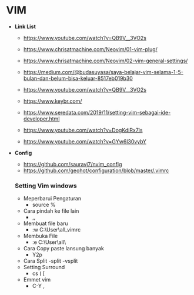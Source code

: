 # **VIM**

- **Link List**

  - https://www.youtube.com/watch?v=QB9V__3VO2s

  - https://www.chrisatmachine.com/Neovim/01-vim-plug/

  - https://www.chrisatmachine.com/Neovim/02-vim-general-settings/

  - https://medium.com/@budasuyasa/saya-belajar-vim-selama-1-5-bulan-dan-belum-bisa-keluar-8517eb019b30

  - https://www.youtube.com/watch?v=QB9V__3VO2s

  - https://www.keybr.com/

  - https://www.seredata.com/2019/11/setting-vim-sebagai-ide-developer.html
  
  - https://www.youtube.com/watch?v=DogKdiRx7ls
  
  - https://www.youtube.com/watch?v=GYw6l30vybY
  
- **Config**
  - https://github.com/sauravj7/nvim_config
  - https://github.com/geohot/configuration/blob/master/.vimrc
  
  
  ### Setting Vim windows
  - Meperbarui Pengaturan
    - source %
  - Cara pindah ke file lain
    - ,,
  - Membuat file baru
    - :w C:\User\all\_vimrc
  - Membuka File
    - :e C:\User\all\
  - Cara Copy paste lansung banyak
    - Y2p
  - Cara Split 
    -split
    -vsplit
  - Setting Surround
    - cs ( [
  - Emmet vim
    - C-Y ,
